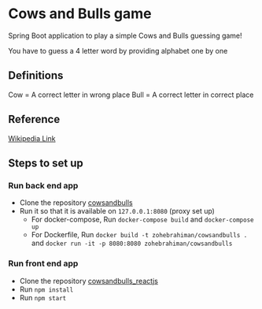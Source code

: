 # Cows and Bulls game

Spring Boot application to play a simple Cows and Bulls guessing game!

You have to guess a 4 letter word by providing alphabet one by one

## Definitions
Cow = A correct letter in wrong place
Bull = A correct letter in correct place

## Reference
[Wikipedia Link](https://en.wikipedia.org/wiki/Bulls_and_Cows)

## Steps to set up
### Run back end app
+ Clone the repository [cowsandbulls](https://github.com/rahiman-zoheb/cowsandbulls)
+ Run it so that it is available on `127.0.0.1:8080` (proxy set up)
  + For docker-compose, Run `docker-compose build` and `docker-compose up`
  + For Dockerfile, Run `docker build -t zohebrahiman/cowsandbulls .` and `docker run -it -p 8080:8080 zohebrahiman/cowsandbulls`

### Run front end app
+ Clone the repository [cowsandbulls_reactjs](https://github.com/rahiman-zoheb/cowsandbulls_reactjs)
+ Run `npm install`
+ Run `npm start`